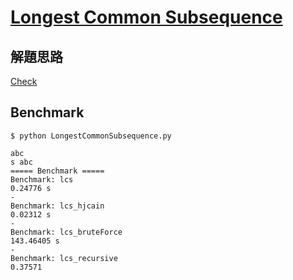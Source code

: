 # [Longest Common Subsequence](https://www.codewars.com/kata/52756e5ad454534f220001ef/)

## 解題思路

[Check](https://github.com/hongtw/leetcode/tree/master/leetcode/1143.Longest-Common-Subsequence)

## Benchmark

```shell
$ python LongestCommonSubsequence.py

abc
s abc
===== Benchmark =====
Benchmark: lcs
0.24776 s
-
Benchmark: lcs_hjcain
0.02312 s
-
Benchmark: lcs_bruteForce
143.46405 s
-
Benchmark: lcs_recursive
0.37571 
```
